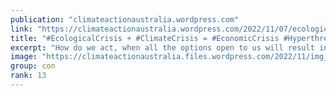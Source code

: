 ```yaml
---
publication: "climateactionaustralia.wordpress.com"
link: "https://climateactionaustralia.wordpress.com/2022/11/07/ecologicalcrisis-climatecrisis-economiccrisis-hyperthreat-tellthetruth-cop27-demand-climateaction-sdg13/"
title: "#EcologicalCrisis + #ClimateCrisis = #EconomicCrisis #Hyperthreat #TellTheTruth #COP27 demand #ClimateAction #SDG13"
excerpt: "How do we act, when all the options open to us will result in harm. This piece seeks to acknowledge and accept this dilemma, that there maybe no clear resolution. Yet each one of us – if we are hon…"
image: "https://climateactionaustralia.files.wordpress.com/2022/11/img_1966.jpg"
group: con
rank: 13
---
```

